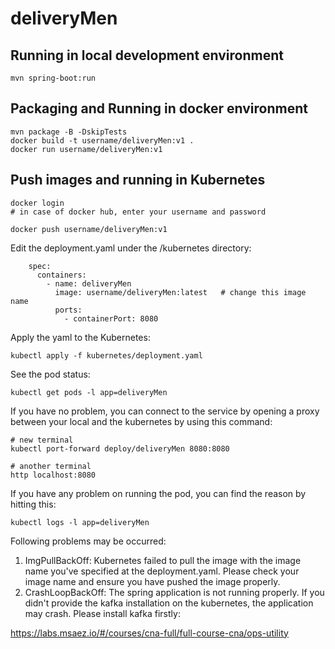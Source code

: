 # deliveryMen

## Running in local development environment

```
mvn spring-boot:run
```

## Packaging and Running in docker environment

```
mvn package -B -DskipTests
docker build -t username/deliveryMen:v1 .
docker run username/deliveryMen:v1
```

## Push images and running in Kubernetes

```
docker login 
# in case of docker hub, enter your username and password

docker push username/deliveryMen:v1
```

Edit the deployment.yaml under the /kubernetes directory:
```
    spec:
      containers:
        - name: deliveryMen
          image: username/deliveryMen:latest   # change this image name
          ports:
            - containerPort: 8080

```

Apply the yaml to the Kubernetes:
```
kubectl apply -f kubernetes/deployment.yaml
```

See the pod status:
```
kubectl get pods -l app=deliveryMen
```

If you have no problem, you can connect to the service by opening a proxy between your local and the kubernetes by using this command:
```
# new terminal
kubectl port-forward deploy/deliveryMen 8080:8080

# another terminal
http localhost:8080
```

If you have any problem on running the pod, you can find the reason by hitting this:
```
kubectl logs -l app=deliveryMen
```

Following problems may be occurred:

1. ImgPullBackOff:  Kubernetes failed to pull the image with the image name you've specified at the deployment.yaml. Please check your image name and ensure you have pushed the image properly.
1. CrashLoopBackOff: The spring application is not running properly. If you didn't provide the kafka installation on the kubernetes, the application may crash. Please install kafka firstly:

https://labs.msaez.io/#/courses/cna-full/full-course-cna/ops-utility

